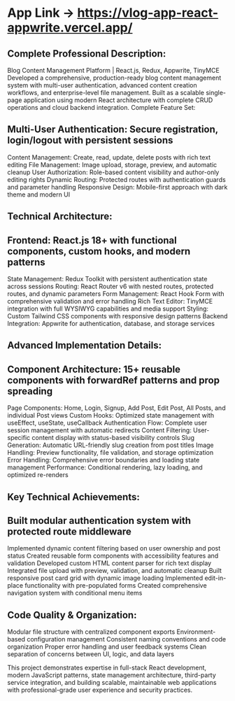# App Link -> https://vlog-app-react-appwrite.vercel.app/

## Complete Professional Description:
Blog Content Management Platform | React.js, Redux, Appwrite, TinyMCE
Developed a comprehensive, production-ready blog content management system with multi-user authentication, advanced content creation workflows, and enterprise-level file management. Built as a scalable single-page application using modern React architecture with complete CRUD operations and cloud backend integration.
Complete Feature Set:

## Multi-User Authentication: Secure registration, login/logout with persistent sessions
Content Management: Create, read, update, delete posts with rich text editing
File Management: Image upload, storage, preview, and automatic cleanup
User Authorization: Role-based content visibility and author-only editing rights
Dynamic Routing: Protected routes with authentication guards and parameter handling
Responsive Design: Mobile-first approach with dark theme and modern UI

## Technical Architecture:

## Frontend: React.js 18+ with functional components, custom hooks, and modern patterns
State Management: Redux Toolkit with persistent authentication state across sessions
Routing: React Router v6 with nested routes, protected routes, and dynamic parameters
Form Management: React Hook Form with comprehensive validation and error handling
Rich Text Editor: TinyMCE integration with full WYSIWYG capabilities and media support
Styling: Custom Tailwind CSS components with responsive design patterns
Backend Integration: Appwrite for authentication, database, and storage services

## Advanced Implementation Details:

## Component Architecture: 15+ reusable components with forwardRef patterns and prop spreading
Page Components: Home, Login, Signup, Add Post, Edit Post, All Posts, and individual Post views
Custom Hooks: Optimized state management with useEffect, useState, useCallback
Authentication Flow: Complete user session management with automatic redirects
Content Filtering: User-specific content display with status-based visibility controls
Slug Generation: Automatic URL-friendly slug creation from post titles
Image Handling: Preview functionality, file validation, and storage optimization
Error Handling: Comprehensive error boundaries and loading state management
Performance: Conditional rendering, lazy loading, and optimized re-renders

## Key Technical Achievements:

## Built modular authentication system with protected route middleware
Implemented dynamic content filtering based on user ownership and post status
Created reusable form components with accessibility features and validation
Developed custom HTML content parser for rich text display
Integrated file upload with preview, validation, and automatic cleanup
Built responsive post card grid with dynamic image loading
Implemented edit-in-place functionality with pre-populated forms
Created comprehensive navigation system with conditional menu items

## Code Quality & Organization:

Modular file structure with centralized component exports
Environment-based configuration management
Consistent naming conventions and code organization
Proper error handling and user feedback systems
Clean separation of concerns between UI, logic, and data layers

This project demonstrates expertise in full-stack React development, modern JavaScript patterns, state management architecture, third-party service integration, and building scalable, maintainable web applications with professional-grade user experience and security practices.
